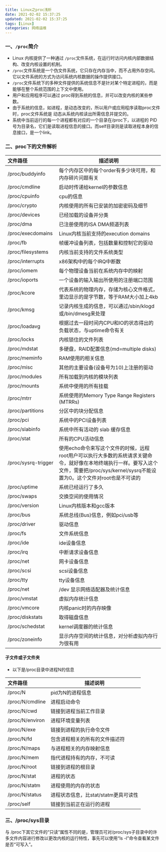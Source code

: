 ```yaml
---
title: Linux之proc浅析
date: 2021-02-02 15:37:25
updated: 2021-02-02 15:37:25
tags: [Linux]
categories: 网络运维
---
```


### 一、`/proc`简介

+ Linux 内核提供了一种通过 `/proc`文件系统，在运行时访问内核内部数据结构、改变内核设置的机制。
+ `/proc`文件系统是一个伪文件系统，它只存在内存当中，而不占用外存空间。它以文件系统的方式为访问系统内核数据的操作提供接口。
+ `/proc`文件系统下的多种文件提供的系统信息不是针对某个特定进程的，而是能够在整个系统范围的上下文中使用。
+ 用户和应用程序可以通过 proc得到系统的信息，并可以改变内核的某些参数。
+ 由于系统的信息，如进程，是动态改变的，所以用户或应用程序读取proc文件时，proc文件系统是 动态从系统内核读出所需信息并提交的。
+ 系统中当前运行的每一个进程都有对应的一个目录在/proc下，以进程的 PID号为目录名，它们是读取进程信息的接口。而self目录则是读取进程本身的信息接口，是一个link。


### 二、proc下的文件解析

|文件路径 <div style="width:150px;"></div>|描述说明|
|:--|--|
| /proc/buddyinfo	| 每个内存区中的每个order有多少块可用，和内存碎片问题有关|
| /proc/cmdline	| 启动时传递给kernel的参数信息|
| /proc/cpuinfo	| cpu的信息|
| /proc/crypto	| 内核使用的所有已安装的加密密码及细节|
| /proc/devices	| 已经加载的设备并分类|
| /proc/dma	| 已注册使用的ISA DMA频道列表|
| /proc/execdomains	| Linux内核当前支持的execution domains|
| /proc/fb	| 帧缓冲设备列表，包括数量和控制它的驱动|
| /proc/filesystems	| 内核当前支持的文件系统类型|
| /proc/interrupts	| x86架构中的每个IRQ中断数|
| /proc/iomem	| 每个物理设备当前在系统内存中的映射|
| /proc/ioports	| 一个设备的输入输出所使用的注册端口范围|
| /proc/kcore	| 代表系统的物理内存，存储为核心文件格式，里边显示的是字节数，等于RAM大小加上4kb|
| /proc/kmsg	| 记录内核生成的信息，可以通过/sbin/klogd或/bin/dmesg来处理|
| /proc/loadavg	| 根据过去一段时间内CPU和IO的状态得出的负载状态，与uptime命令有关|
| /proc/locks	| 内核锁住的文件列表|
| /proc/mdstat	| 多硬盘，RAID配置信息(md=multiple disks)|
| /proc/meminfo	| RAM使用的相关信息|
| /proc/misc	| 其他的主要设备(设备号为10)上注册的驱动|
| /proc/modules	| 所有加载到内核的模块列表|
| /proc/mounts	| 系统中使用的所有挂载|
| /proc/mtrr	| 系统使用的Memory Type Range Registers (MTRRs)|
| /proc/partitions	| 分区中的块分配信息|
| /proc/pci	| 系统中的PCI设备列表|
| /proc/slabinfo	| 系统中所有活动的 slab 缓存信息|
| /proc/stat	| 所有的CPU活动信息|
| /proc/sysrq-trigger	| 使用echo命令来写这个文件的时候，远程root用户可以执行大多数的系统请求关键命令，就好像在本地终端执行一样。要写入这个文件，需要把/proc/sys/kernel/sysrq不能设置为0。这个文件对root也是不可读的|
| /proc/uptime	| 系统已经运行了多久|
| /proc/swaps	| 交换空间的使用情况|
| /proc/version	| Linux内核版本和gcc版本|
| /proc/bus	| 系统总线(Bus)信息，例如pci/usb等|
| /proc/driver	| 驱动信息|
| /proc/fs	| 文件系统信息|
| /proc/ide	| ide设备信息|
| /proc/irq	| 中断请求设备信息|
| /proc/net	| 网卡设备信息|
| /proc/scsi	| scsi设备信息|
| /proc/tty	| tty设备信息|
| /proc/net	|/dev 显示网络适配器及统计信息|
| /proc/vmstat	| 虚拟内存统计信息|
| /proc/vmcore	| 内核panic时的内存映像|
| /proc/diskstats	| 取得磁盘信息|
| /proc/schedstat	| kernel调度器的统计信息|
| /proc/zoneinfo	| 显示内存空间的统计信息，对分析虚拟内存行为很有用|




#### 子文件或子文件夹

+ 以下是/proc目录中进程N的信息

|文件路径 <div style="width:100px;"></div>|描述说明|
| :--|--|
|/proc/N |pid为N的进程信息|
|/proc/N/cmdline| 进程启动命令|
|/proc/N/cwd| 链接到进程当前工作目录|
|/proc/N/environ| 进程环境变量列表|
|/proc/N/exe| 链接到进程的执行命令文件|
|/proc/N/fd| 包含进程相关的所有的文件描述符|
|/proc/N/maps| 与进程相关的内存映射信息|
|/proc/N/mem| 指代进程持有的内存，不可读|
|/proc/N/root| 链接到进程的根目录|
|/proc/N/stat| 进程的状态|
|/proc/N/statm| 进程使用的内存的状态|
|/proc/N/status| 进程状态信息，比stat/statm更具可读性|
|/proc/self| 链接到当前正在运行的进程|


### 三、/proc/sys目录
与 /proc下其它文件的“只读”属性不同的是，管理员可对/proc/sys子目录中的许多文件内容进行修改以更改内核的运行特性，事先可以使用“ls -l”命令查看某文件是否“可写入”。

